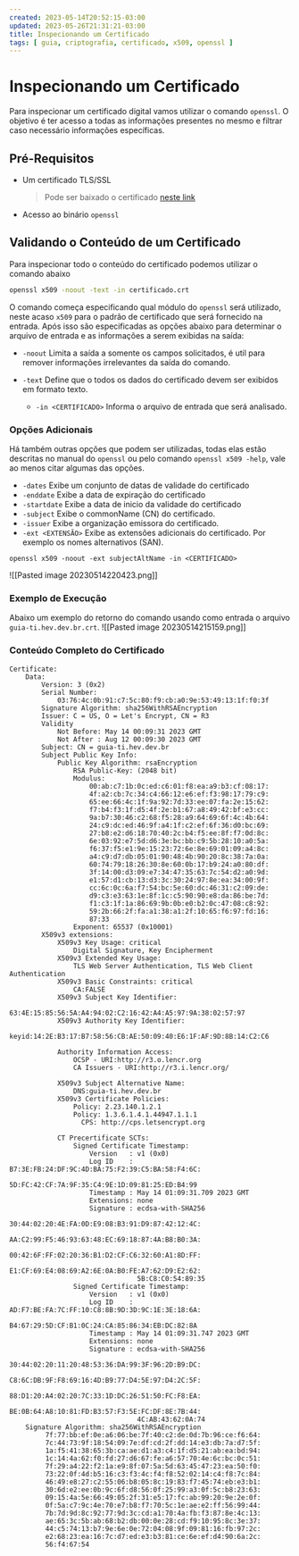 ```yaml
---
created: 2023-05-14T20:52:15-03:00
updated: 2023-05-26T21:31:21-03:00
title: Inspecionando um Certificado
tags: [ guia, criptografia, certificado, x509, openssl ]
---
```

# Inspecionando um Certificado 

Para inspecionar um certificado digital vamos utilizar o comando `openssl`.
O objetivo é ter acesso a todas as informações presentes no mesmo e filtrar caso necessário informações específicas.

## Pré-Requisitos
- Um certificado TLS/SSL
  > Pode ser baixado o certificado [neste link](https://raw.githubusercontent.com/guia-ti/guia-ti.github.io/main/docs/Arquivos/guia-ti.hev.dev.br.crt)
- Acesso ao binário `openssl`

## Validando o Conteúdo de um Certificado

Para inspecionar todo o conteúdo do certificado podemos utilizar o comando abaixo
```bash 
openssl x509 -noout -text -in certificado.crt
```

O comando começa especificando qual módulo do `openssl` será utilizado, neste acaso `x509` para o padrão de certificado que será fornecido na entrada. Após isso são especificadas as opções abaixo para determinar o arquivo de entrada e as informações a serem exibidas na saída:

- `-noout` 
  Limita a saída a somente os campos solicitados, é util para remover informações irrelevantes da saída do comando.

- `-text`
  Define que o todos os dados do certificado devem ser exibidos em formato texto. 
  
  - `-in <CERTIFICADO>`
  Informa o arquivo de entrada que será analisado.

### Opções Adicionais 
Há também outras opções que podem ser utilizadas, todas elas estão descritas no manual do `openssl` ou pelo comando `openssl x509 -help`, vale ao menos citar algumas das opções. 

- `-dates` 
  Exibe um conjunto de datas de validade do certificado
- `-enddate`
  Exibe a data de expiração do certificado
- `-startdate`
  Exibe a data de inicio da validade do certificado 
- `-subject`
  Exibe o commonName (CN) do certificado.
- `-issuer`
  Exibe a organização emissora do certificado.
- `-ext <EXTENSÃO>` 
  Exibe as extensões adicionais do certificado. Por exemplo os nomes alternativos (SAN).
```text
openssl x509 -noout -ext subjectAltName -in <CERTIFICADO>
```
![[Pasted image 20230514220423.png]]
### Exemplo de Execução
Abaixo um exemplo do retorno do comando usando como entrada o arquivo `guia-ti.hev.dev.br.crt`.
![[Pasted image 20230514215159.png]]

### Conteúdo Completo do Certificado
```text
Certificate:
    Data:
        Version: 3 (0x2)
        Serial Number:
            03:76:4c:0b:91:c7:5c:80:f9:cb:a0:9e:53:49:13:1f:f0:3f
        Signature Algorithm: sha256WithRSAEncryption
        Issuer: C = US, O = Let's Encrypt, CN = R3
        Validity
            Not Before: May 14 00:09:31 2023 GMT
            Not After : Aug 12 00:09:30 2023 GMT
        Subject: CN = guia-ti.hev.dev.br
        Subject Public Key Info:
            Public Key Algorithm: rsaEncryption
                RSA Public-Key: (2048 bit)
                Modulus:
                    00:ab:c7:1b:0c:ed:c6:01:f8:ea:a9:b3:cf:08:17:
                    4f:a2:cb:7c:34:c4:66:12:e6:ef:f3:98:17:79:c9:
                    65:ee:66:4c:1f:9a:92:7d:33:ee:07:fa:2e:15:62:
                    f7:b4:f3:1f:d5:4f:2e:b1:67:a8:49:42:bf:e3:cc:
                    9a:b7:30:46:c2:68:f5:28:a9:64:69:6f:4c:4b:64:
                    24:c9:dc:ed:46:9f:a4:1f:c2:ef:6f:36:d0:bc:69:
                    27:b8:e2:d6:18:70:40:2c:b4:f5:ee:8f:f7:0d:8c:
                    6e:03:92:e7:5d:d6:3e:bc:bb:c9:5b:28:10:a0:5a:
                    f6:37:f5:e1:9e:15:23:72:6e:8e:69:01:09:a4:8c:
                    a4:c9:d7:db:05:01:90:48:4b:90:20:8c:38:7a:0a:
                    60:74:79:18:26:30:8e:60:0b:17:b9:24:a0:80:df:
                    3f:14:00:d3:09:e7:34:47:35:63:7c:54:d2:a0:9d:
                    e1:57:d1:cb:13:d3:3c:30:24:97:8e:ea:34:00:9f:
                    cc:6c:0c:6a:f7:54:bc:5e:60:dc:46:31:c2:09:de:
                    d9:c3:e3:63:1e:8f:1c:c5:90:90:e8:da:86:be:7d:
                    f1:c3:1f:1a:86:69:9b:0b:e0:b2:0c:47:08:c8:92:
                    59:2b:66:2f:fa:a1:38:a1:2f:10:65:f6:97:fd:16:
                    87:33
                Exponent: 65537 (0x10001)
        X509v3 extensions:
            X509v3 Key Usage: critical
                Digital Signature, Key Encipherment
            X509v3 Extended Key Usage:
                TLS Web Server Authentication, TLS Web Client Authentication
            X509v3 Basic Constraints: critical
                CA:FALSE
            X509v3 Subject Key Identifier:
                63:4E:15:85:56:5A:A4:94:02:C2:16:42:A4:A5:97:9A:38:02:57:97
            X509v3 Authority Key Identifier:
                keyid:14:2E:B3:17:B7:58:56:CB:AE:50:09:40:E6:1F:AF:9D:8B:14:C2:C6

            Authority Information Access:
                OCSP - URI:http://r3.o.lencr.org
                CA Issuers - URI:http://r3.i.lencr.org/

            X509v3 Subject Alternative Name:
                DNS:guia-ti.hev.dev.br
            X509v3 Certificate Policies:
                Policy: 2.23.140.1.2.1
                Policy: 1.3.6.1.4.1.44947.1.1.1
                  CPS: http://cps.letsencrypt.org

            CT Precertificate SCTs:
                Signed Certificate Timestamp:
                    Version   : v1 (0x0)
                    Log ID    : B7:3E:FB:24:DF:9C:4D:BA:75:F2:39:C5:BA:58:F4:6C:
                                5D:FC:42:CF:7A:9F:35:C4:9E:1D:09:81:25:ED:B4:99
                    Timestamp : May 14 01:09:31.709 2023 GMT
                    Extensions: none
                    Signature : ecdsa-with-SHA256
                                30:44:02:20:4E:FA:0D:E9:08:B3:91:D9:87:42:12:4C:
                                AA:C2:99:F5:46:93:63:48:EC:69:18:87:4A:B8:B0:3A:
                                00:42:6F:FF:02:20:36:B1:D2:CF:C6:32:60:A1:8D:FF:
                                E1:CF:69:E4:08:69:A2:6E:0A:B0:FE:A7:62:D9:E2:62:
                                5B:C8:C0:54:89:35
                Signed Certificate Timestamp:
                    Version   : v1 (0x0)
                    Log ID    : AD:F7:BE:FA:7C:FF:10:C8:8B:9D:3D:9C:1E:3E:18:6A:
                                B4:67:29:5D:CF:B1:0C:24:CA:85:86:34:EB:DC:82:8A
                    Timestamp : May 14 01:09:31.747 2023 GMT
                    Extensions: none
                    Signature : ecdsa-with-SHA256
                                30:44:02:20:11:20:48:53:36:DA:99:3F:96:2D:B9:DC:
                                C8:6C:DB:9F:F8:69:16:4D:B9:77:D4:5E:97:D4:2C:5F:
                                88:D1:20:A4:02:20:7C:33:1D:DC:26:51:50:FC:F8:EA:
                                BE:0B:64:A8:10:81:FD:B3:57:F3:5E:FC:DF:8E:7B:44:
                                4C:AB:43:62:0A:74
    Signature Algorithm: sha256WithRSAEncryption
         7f:77:bb:ef:0e:a6:06:be:7f:40:c2:de:0d:7b:96:ce:f6:64:
         7c:44:73:9f:18:54:09:7e:df:cd:2f:dd:14:e3:db:7a:d7:5f:
         1a:f5:41:38:65:3b:ca:ae:d1:a3:c4:1f:d5:21:ab:ea:bd:94:
         1c:14:4a:62:f0:fd:27:d6:67:fe:a6:57:70:4e:6c:bc:0c:51:
         7f:29:a4:22:f2:1a:e9:8f:07:5a:5d:63:45:47:23:ea:50:f0:
         73:22:0f:4d:b5:16:c3:f3:4c:f4:f8:52:02:14:c4:f8:7c:84:
         46:49:e8:27:c2:55:06:b8:05:8c:19:83:f7:45:74:eb:e3:b1:
         30:6d:e2:ee:0b:9c:6f:d8:56:0f:25:99:a3:0f:5c:b8:23:63:
         09:15:4a:5e:66:49:05:2f:31:e5:17:fc:ab:99:20:9e:2e:0f:
         0f:5a:c7:9c:4e:70:e7:b8:f7:70:5c:1e:ae:e2:ff:56:99:44:
         7b:7d:9d:8c:92:77:9d:3c:cd:a1:70:4a:fb:f3:87:8e:4c:13:
         ae:65:3c:5b:ab:68:b2:db:00:0e:28:cd:f9:10:95:8c:3e:37:
         44:c5:74:13:b7:9e:6e:0e:72:04:08:9f:09:81:16:fb:97:2c:
         e2:68:23:ea:16:7c:d7:ed:e3:b3:81:ce:6e:ef:d4:90:6a:2c:
         56:f4:67:54


```